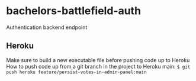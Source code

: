 # bachelors-battlefield-auth
Authentication backend endpoint

## Heroku
Make sure to build a new executable file before pushing code up to Heroku
How to push code up from a git branch in the project to Heroku main: `$ git push heroku feature/persist-votes-in-admin-panel:main`
